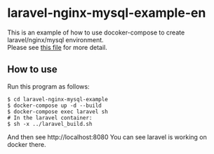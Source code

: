 # laravel-nginx-mysql-example-en

This is an example of how to use docoker-compose to create laravel/nginx/mysql environment.  
Please see [this file](https://github.com/lechatthecat/laravel-nginx-mysql-example-en/blob/master/docker-compose.yml) for more detail.

## How to use

Run this program as follows:

```
$ cd laravel-nginx-mysql-example
$ docker-compose up -d --build
$ docker-compose exec laravel sh
# In the laravel container:
$ sh -x ../laravel_build.sh
```

And then see http://localhost:8080
You can see laravel is working on docker there.
